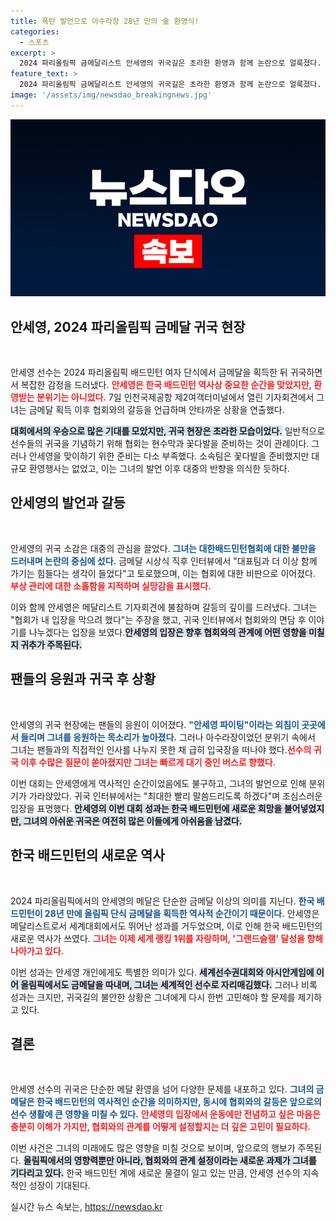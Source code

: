 ```yaml
---
title: 폭탄 발언으로 아수라장 28년 만의 金 환영식!
categories:
  - 스포츠
excerpt: >
  2024 파리올림픽 금메달리스트 안세영의 귀국길은 초라한 환영과 함께 논란으로 얼룩졌다. 대한배드민턴협회에 대한 불만을 드러낸 그는 이제 막 도착했고, 논의가 필요하다며 복잡한 심경을 밝혔다. 팬들의 환호 속에서도 그의 마음은 무거웠다.
feature_text: >
  2024 파리올림픽 금메달리스트 안세영의 귀국길은 초라한 환영과 함께 논란으로 얼룩졌다. 대한배드민턴협회에 대한 불만을 드러낸 그는 이제 막 도착했고, 논의가 필요하다며 복잡한 심경을 밝혔다. 팬들의 환호 속에서도 그의 마음은 무거웠다.
image: '/assets/img/newsdao_breakingnews.jpg'
---
```


<p><img src="/assets/img/newsdao_breakingnews.jpg" alt="cryptoinkorea 속보" /></p>

<h2 data-ke-size="size26">안세영, 2024 파리올림픽 금메달 귀국 현장</h2>

<p data-ke-size="size16">&nbsp;</p>

<p>안세영 선수는 2024 파리올림픽 배드민턴 여자 단식에서 금메달을 획득한 뒤 귀국하면서 복잡한 감정을 드러냈다. <b><span style="color: #ee2323;">안세영은 한국 배드민턴 역사상 중요한 순간을 맞았지만, 환영받는 분위기는 아니었다.</span></b> 7일 인천국제공항 제2여객터미널에서 열린 기자회견에서 그녀는 금메달 획득 이후 협회와의 갈등을 언급하며 안타까운 상황을 연출했다.</p>

<p><b><span style="background-color: #21538527;">대회에서의 우승으로 많은 기대를 모았지만, 귀국 현장은 초라한 모습이었다.</span></b> 일반적으로 선수들의 귀국을 기념하기 위해 협회는 현수막과 꽃다발을 준비하는 것이 관례이다. 그러나 안세영을 맞이하기 위한 준비는 다소 부족했다. 소속팀은 꽃다발을 준비했지만 대규모 환영행사는 없었고, 이는 그녀의 발언 이후 대중의 반향을 의식한 듯하다.</p>

<h2 data-ke-size="size26">안세영의 발언과 갈등</h2>

<p data-ke-size="size16">&nbsp;</p>

<p>안세영의 귀국 소감은 대중의 관심을 끌었다. <b><span style="color: #1a5490;">그녀는 대한배드민턴협회에 대한 불만을 드러내며 논란의 중심에 섰다.</span></b> 금메달 시상식 직후 인터뷰에서 "대표팀과 더 이상 함께 가기는 힘들다는 생각이 들었다"고 토로했으며, 이는 협회에 대한 비판으로 이어졌다. <b><span style="color: #ee2323;">부상 관리에 대한 소홀함을 지적하며 실망감을 표시했다.</span></b></p>

<p>이와 함께 안세영은 메달리스트 기자회견에 불참하며 갈등의 깊이를 드러냈다. 그녀는 "협회가 내 입장을 막으려 했다"는 주장을 했고, 귀국 인터뷰에서 협회와의 면담 후 이야기를 나누겠다는 입장을 보였다.<b><span style="background-color: #21538527;">안세영의 입장은 향후 협회와의 관계에 어떤 영향을 미칠지 귀추가 주목된다.</span></b></p>

<h2 data-ke-size="size26">팬들의 응원과 귀국 후 상황</h2>

<p data-ke-size="size16">&nbsp;</p>

<p>안세영의 귀국 현장에는 팬들의 응원이 이어졌다. <b><span style="color: #1a5490;">"안세영 파이팅"이라는 외침이 곳곳에서 들리며 그녀를 응원하는 목소리가 높아졌다.</span></b> 그러나 아수라장이었던 분위기 속에서 그녀는 팬들과의 직접적인 인사를 나누지 못한 채 급히 입국장을 떠나야 했다.<b><span style="color: #ee2323;">선수의 귀국 이후 수많은 질문이 쏟아졌지만 그녀는 빠르게 대기 중인 버스로 향했다.</span></b></p>

<p>이번 대회는 안세영에게 역사적인 순간이었음에도 불구하고, 그녀의 발언으로 인해 분위기가 가라앉았다. 귀국 인터뷰에서는 "최대한 빨리 말씀드리도록 하겠다"며 조심스러운 입장을 표명했다. <b><span style="background-color: #21538527;">안세영의 이번 대회 성과는 한국 배드민턴에 새로운 희망을 불어넣었지만, 그녀의 아쉬운 귀국은 여전히 많은 이들에게 아쉬움을 남겼다.</span></b></p>

<h2 data-ke-size="size26">한국 배드민턴의 새로운 역사</h2>

<p data-ke-size="size16">&nbsp;</p>

<p>2024 파리올림픽에서의 안세영의 메달은 단순한 금메달 이상의 의미를 지닌다. <b><span style="color: #1a5490;">한국 배드민턴이 28년 만에 올림픽 단식 금메달을 획득한 역사적 순간이기 때문이다.</span></b> 안세영은 메달리스트로서 세계대회에서도 뛰어난 성과를 거두었으며, 이로 인해 한국 배드민턴의 새로운 역사가 쓰였다. <b><span style="color: #ee2323;">그녀는 이제 세계 랭킹 1위를 자랑하며, '그랜드슬램' 달성을 향해 나아가고 있다.</span></b></p>

<p>이번 성과는 안세영 개인에게도 특별한 의미가 있다. <b><span style="background-color: #21538527;">세계선수권대회와 아시안게임에 이어 올림픽에서도 금메달을 따내며, 그녀는 세계적인 선수로 자리매김했다.</span></b> 그러나 비록 성과는 크지만, 귀국길의 불안한 상황은 그녀에게 다시 한번 고민해야 할 문제를 제기하고 있다.</p>

<h2 data-ke-size="size26">결론</h2>

<p data-ke-size="size16">&nbsp;</p>

<p>안세영 선수의 귀국은 단순한 메달 환영을 넘어 다양한 문제를 내포하고 있다. <b><span style="color: #1a5490;">그녀의 금메달은 한국 배드민턴의 역사적인 순간을 의미하지만, 동시에 협회와의 갈등은 앞으로의 선수 생활에 큰 영향을 미칠 수 있다.</span></b> <b><span style="color: #ee2323;">안세영의 입장에서 운동에만 전념하고 싶은 마음은 충분히 이해가 가지만, 협회와의 관계를 어떻게 설정할지는 더 깊은 고민이 필요하다.</span></b> </p>

<p>이번 사건은 그녀의 미래에도 많은 영향을 미칠 것으로 보이며, 앞으로의 행보가 주목된다. <b><span style="background-color: #21538527;">올림픽에서의 영향력뿐만 아니라, 협회와의 관계 설정이라는 새로운 과제가 그녀를 기다리고 있다.</span></b> 한국 배드민턴 계에 새로운 물결이 일고 있는 만큼, 안세영 선수의 지속적인 성장이 기대된다.</p>
실시간 뉴스 속보는, <a href="https://newsdao.kr" rel="dofollow">https://newsdao.kr</a>


